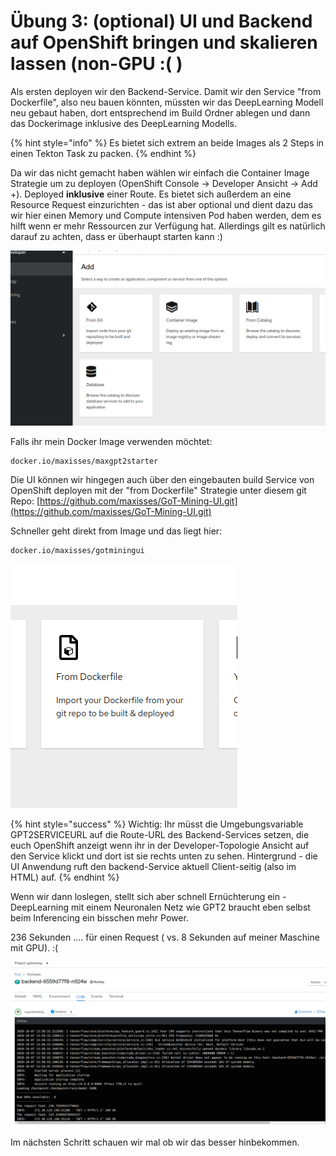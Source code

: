 # Übung 3: \(optional\) UI und Backend auf OpenShift bringen und skalieren lassen \(non-GPU :\( \)

Als ersten deployen wir den Backend-Service. Damit wir den Service "from Dockerfile", also neu bauen könnten, müssten wir das DeepLearning Modell neu gebaut haben, dort entsprechend im Build Ordner ablegen und dann das Dockerimage inklusive des DeepLearning Modells. 

{% hint style="info" %}
Es bietet sich extrem an beide Images als 2 Steps in einen Tekton Task zu packen.
{% endhint %}

Da wir das nicht gemacht haben wählen wir einfach die Container Image Strategie um zu deployen \(OpenShift Console -&gt; Developer Ansicht -&gt; Add +\). Deployed **inklusive** einer Route. Es bietet sich außerdem an eine Resource Request einzurichten - das ist aber optional und dient dazu das wir hier einen Memory und Compute intensiven Pod haben werden, dem es hilft wenn er mehr Ressourcen zur Verfügung hat. Allerdings gilt es natürlich darauf zu achten, dass er überhaupt starten kann :\)

![](../../.gitbook/assets/image%20%28164%29.png)

Falls ihr mein Docker Image verwenden möchtet: 

```text
docker.io/maxisses/maxgpt2starter
```

Die UI können wir hingegen auch über den eingebauten build Service von OpenShift deployen mit der "from Dockerfile" Strategie unter diesem git Repo: [https://github.com/maxisses/GoT-Mining-UI.git](https://github.com/maxisses/GoT-Mining-UI.git)

Schneller geht direkt from Image und das liegt hier:

```text
docker.io/maxisses/gotminingui
```

![](../../.gitbook/assets/image%20%28173%29.png)



{% hint style="success" %}
Wichtig: Ihr müsst die Umgebungsvariable GPT2SERVICEURL auf die Route-URL des Backend-Services setzen, die euch OpenShift anzeigt wenn ihr in der Developer-Topologie Ansicht auf den Service klickt und dort ist sie rechts unten zu sehen. Hintergrund - die UI Anwendung ruft  den backend-Service aktuell Client-seitig \(also im HTML\) auf.
{% endhint %}

Wenn wir dann loslegen, stellt sich aber schnell Ernüchterung ein - DeepLearning mit einem Neuronalen Netz wie GPT2 braucht eben selbst beim Inferencing ein bisschen mehr Power. 

236 Sekunden .... für einen Request \( vs. 8 Sekunden auf meiner Maschine mit GPU\). :\(

![](../../.gitbook/assets/image%20%28169%29.png)

Im nächsten Schritt schauen wir mal ob wir das besser hinbekommen.

